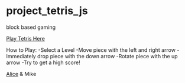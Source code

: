 # project_tetris_js
block based gaming

[Play Tetris Here](https://rawgit.com/aliceFung/project_tetris_js/master/tetris.html)

How to Play:
-Select a Level
-Move piece with the left and right arrow
-Immediately drop piece with the down arrow
-Rotate piece with the up arrow
-Try to get a high score!

[Alice](https://github.com/aliceFung/project_tetris_js.git) & Mike